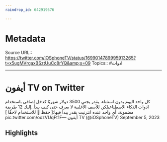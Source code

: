 ```yaml
---
raindrop_id: 642919576

---
```


# Metadata
Source URL:: https://twitter.com/iOSphoneTV/status/1699014789995913265?t=x5ugMVrgaxBSztUuCc8rYQ&amp;s=09
Topics:: #ادوات

---
# أيفون TV on Twitter

كل واحد اليوم بدون استثناء، يقدر يجني 3500 دولار شهريًا كدخل إضافي باستخدام ادوات الذكاء الاصطناعيلكن للأسف الأغلبية لا يعرف حتى كيف يبدأ..إليك 12 طريقة مضمونة، أي واحد عنده انترنيت يقدر يبدأ فيها:[ حفظ 🔖 للاستخدام لاحقًا ] pic.twitter.com/oozVUqFt1F— أيفون TV (@iOSphoneTV) September 5, 2023

## Highlights
